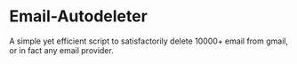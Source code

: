 # Email-Autodeleter
A simple yet efficient script to satisfactorily delete 10000+ email from gmail, or in fact any email provider.
